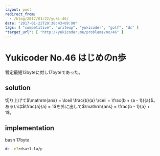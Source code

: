 ```yaml
---
layout: post
redirect_from:
  - /blog/2017/01/22/yuki-46/
date: "2017-01-22T20:38:43+09:00"
tags: [ "competitive", "writeup", "yukicoder", "golf", "dc" ]
"target_url": [ "http://yukicoder.me/problems/no/46" ]
---
```


# Yukicoder No.46 はじめのn歩

暫定最短$13$byteに対し$17$byteであった。

## solution

切り上げて$\mathrm{ans} = \lceil \frac{b}{a} \rceil = \frac{b + (a - 1)}{a}$。
あるいは$\frac{a}{a} = 1$を外に出して$\mathrm{ans} = \frac{b - 1}{a} + 1$。

## implementation

bash $17$byte

``` sh
dc -e?rdsa+1-la/p
```
